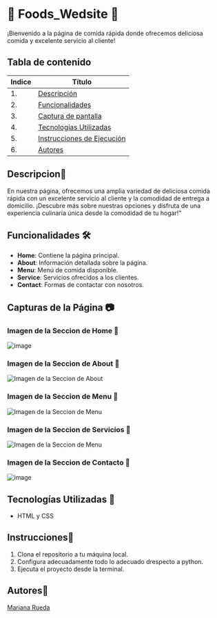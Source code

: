 # 🍔 Foods_Wedsite 🍟

¡Bienvenido a la página de comida rápida donde ofrecemos deliciosa comida y excelente servicio al cliente!

## Tabla de contenido
| Indice | Título  |
|--|--|
| 1. | [Descripción](#Descripcion) |
| 2. | [Funcionalidades](#Funcionalidades) |
| 3. | [Captura de pantalla](#Captura_de_pantalla) |
| 4. | [Tecnologías Utilizadas](#Tenologia_Usada) |
| 5. | [Instrucciones de Ejecución](#Instrucciones) |
| 6. | [Autores](#Autores) |



## Descripcion🚀
En nuestra página, ofrecemos una amplia variedad de deliciosa comida rápida con un excelente servicio al cliente y la comodidad de entrega a domicilio. ¡Descubre más sobre nuestras opciones y disfruta de una experiencia culinaria única desde la comodidad de tu hogar!"

## Funcionalidades 🛠️
- **Home**: Contiene la página principal.
- **About**: Información detallada sobre la página.
- **Menu**: Menú de comida disponible.
- **Service**: Servicios ofrecidos a los clientes.
- **Contact**: Formas de contactar con nosotros.


## Capturas de la Página 📷


### Imagen de la Seccion de Home 🍕

![image](https://github.com/user-attachments/assets/f948a22c-e553-42a2-acb1-be21d8442212)

### Imagen de la Seccion de About 🍟

![Imagen de la Seccion de About ](https://github.com/user-attachments/assets/7327ae91-cd89-4bda-92b3-d5da9aa3fe2d)

### Imagen de la Seccion de Menu 🍟

![Imagen de la Seccion de Menu ](https://github.com/user-attachments/assets/a8756ff2-4bd3-416a-84a3-3f7cf39d307e)

### Imagen de la Seccion de Servicios 🍕

![Imagen de la Seccion de Menu ](https://github.com/user-attachments/assets/80449322-d417-40bc-9380-88fc5543b828)

### Imagen de la Seccion de Contacto 🍕
![image](https://github.com/user-attachments/assets/49bf3f33-6012-487d-a07b-34411d8adb63)

## Tecnologías Utilizadas 📱

- HTML y CSS


## Instrucciones📐

1. Clona el repositorio a tu máquina local. 
2. Configura adecuadamente todo lo adecuado drespecto a python.
3. Ejecuta el proyecto desde la terminal.


## Autores👤

[Mariana Rueda](https://github.com/mariana34r)







